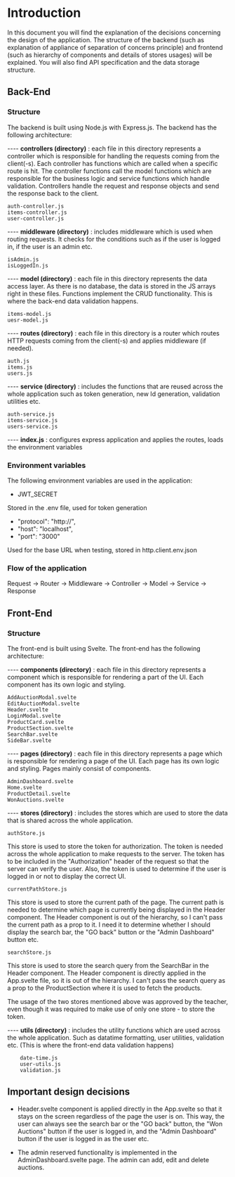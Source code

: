 # Introduction

In this document you will find the explanation of the decisions concerning the design of the application.
The structure of the backend (such as explanation of appliance of separation of concerns principle) and frontend (such as hierarchy of components and details of stores usages) will be explained. You will also find API specification and the data storage structure.

## Back-End


### Structure

The backend is built using Node.js with Express.js. The backend has the following architecture:

---- **controllers (directory)** : each file in this directory represents a controller which is responsible for handling the requests coming from the client(-s). Each controller has functions which are called when a specific route is hit. The controller functions call the model functions which are responsible for the business logic and service functions which handle validation.
Controllers handle the request and response objects and send the response back to the client.


    auth-controller.js
    items-controller.js
    user-controller.js

---- **middleware (directory)** : includes middleware which is used when routing requests. It checks for the conditions such as if the user is logged in, if the user is an admin etc.

    isAdmin.js
    isLoggedIn.js

---- **model (directory)** : each file in this directory represents the data access layer. As there is no database, the data is stored in the JS arrays
right in these files. Functions implement the CRUD functionality. This is where the back-end data validation happens.

    items-model.js
    uesr-model.js

---- **routes (directory)** : each file in this directory is a router which routes HTTP requests coming from the client(-s) and
applies middleware (if needed). 

    auth.js
    items.js
    users.js

---- **service (directory)** : includes the functions that are reused across the whole application such as
token generation, new Id generation, validation utilities etc.

    auth-service.js
    items-service.js
    users-service.js

---- **index.js** : configures express application and applies the routes, loads the environment variables

### Environment variables

The following environment variables are used in the application:

- JWT_SECRET 

Stored in the .env file, used for token generation

-  "protocol": "http://",
-  "host": "localhost",
-  "port": "3000"

Used for the base URL when testing, stored in http.client.env.json

### Flow of the application

Request -> Router -> Middleware -> Controller -> Model -> Service -> Response

## Front-End

### Structure 

The front-end is built using Svelte. The front-end has the following architecture:

---- **components (directory)** : each file in this directory represents a component which is responsible for rendering a part of the UI. Each component has its own logic and styling.

    AddAuctionModal.svelte
    EditAuctionModal.svelte
    Header.svelte
    LoginModal.svelte
    ProductCard.svelte
    ProductSection.svelte
    SearchBar.svelte
    SideBar.svelte

---- **pages (directory)** : each file in this directory represents a page which is responsible for rendering a page of the UI. Each page has its own logic and styling. Pages mainly consist of components.

    AdminDashboard.svelte
    Home.svelte
    ProductDetail.svelte
    WonAuctions.svelte

---- **stores (directory)** : includes the stores which are used to store the data that is shared across the whole application.

    authStore.js

This store is used to store the token for authorization. The token is needed across the whole application to make requests to the server.
The token has to be included in the "Authorization" header of the request so that the server can verify the user. Also, the token is used to determine if the user is logged in or not to display the correct UI.

    currentPathStore.js

This store is used to store the current path of the page. The current path is needed to determine which page is currently being displayed in the Header component. The Header component is out of the hierarchy, so I can't pass the current path as a prop to it. I need it to determine whether I should display the search bar, the "GO back" button or the "Admin Dashboard" button etc.

    searchStore.js

This store is used to store the search query from the SearchBar in the Header component. The Header component is directly applied in the App.svelte file, so it is out of the hierarchy. I can't pass the search query as a prop to the ProductSection where it is used to fetch the products. 

The usage of the two stores mentioned above was approved by the teacher, even though it was required to make use of only one store - to store the token.

---- **utils (directory)** : includes the utility functions which are used across the whole application. Such as datatime formatting, user utilities, validation etc. (This is where the front-end data validation happens)
    
        date-time.js
        user-utils.js
        validation.js

## Important design decisions

- Header.svelte component is applied directly in the App.svelte so that it stays on the screen regardless of the page the user is on. This way, the user can always see the search bar or the "GO back" button, the "Won Auctions" button if the user is logged in, and the "Admin Dashboard" button if the user is logged in as the user etc.

- The admin reserved functionality is implemented in the AdminDashboard.svelte page. The admin can add, edit and delete auctions.




